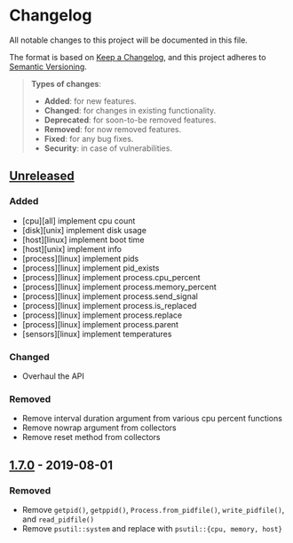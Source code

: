 # Changelog
All notable changes to this project will be documented in this file.

The format is based on [Keep a Changelog](https://keepachangelog.com/en/1.0.0/),
and this project adheres to [Semantic Versioning](https://semver.org/spec/v2.0.0.html).

> **Types of changes**:
>
> - **Added**: for new features.
> - **Changed**: for changes in existing functionality.
> - **Deprecated**: for soon-to-be removed features.
> - **Removed**: for now removed features.
> - **Fixed**: for any bug fixes.
> - **Security**: in case of vulnerabilities.

## [Unreleased]

### Added

- [cpu][all] implement cpu count
- [disk][unix] implement disk usage
- [host][linux] implement boot time
- [host][unix] implement info
- [process][linux] implement pids
- [process][linux] implement pid_exists
- [process][linux] implement process.cpu_percent
- [process][linux] implement process.memory_percent
- [process][linux] implement process.send_signal
- [process][linux] implement process.is_replaced
- [process][linux] implement process.replace
- [process][linux] implement process.parent
- [sensors][linux] implement temperatures

### Changed

- Overhaul the API

### Removed

- Remove interval duration argument from various cpu percent functions
- Remove nowrap argument from collectors
- Remove reset method from collectors

## [1.7.0] - 2019-08-01

### Removed

- Remove `getpid()`, `getppid()`, `Process.from_pidfile()`, `write_pidfile()`, and `read_pidfile()`
- Remove `psutil::system` and replace with `psutil::{cpu, memory, host}`

[Unreleased]: https://github.com/borntyping/rust-psutil/compare/v1.7.0...HEAD
[1.7.0]: https://github.com/borntyping/rust-psutil/compare/v1.6.0...v1.7.0

